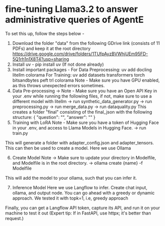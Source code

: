 # fine-tuning Llama3.2 to answer administrative queries of AgentE
To set this up, follow the steps below -

1. Download the folder "data" from the following GDrive link (consists of 11 PDFs) and keep it at the root directory
https://drive.google.com/drive/folders/1TUfpAyzBVWhjUEm95FD-5Q1rh1n1X8T4?usp=sharing
2. Install uv - pip install uv (If not done already)
3. Install important packages -
For Data Preprocessing: uv add docling litellm colorama
For Training: uv add datasets transformers torch bitsandbytes peft trl colorama
Note - Make sure you have GPU enabled, as this throws unexpected errors sometimes.
4. Data Pre-processing ->
Note - Make sure you have an Open API Key in your .env while running the following files, if not, make sure to use a different model with litellm
-> run synthetic_data_generator.py
-> run preprocessing.py
-> run merge_data.py
-> run dataquality.py
This creates a folder "final" consisting of the final_json with the following structure:
{
    "question": "",
    "answer": ""
}
5. Training with LoRA
Note - Make sure you have a token of Hugging Face in your .env, and access to Llama Models in Hugging Face.
-> run train.py

This will generate a folder with adapter_config.json and adapter_tensors.
This can then be used to create a model.
Here we use Ollama

6. Create Model
Note -> Make sure to update your directory in Modelfile, and Modelfile is in the root directory.
-> ollama create {name} -f Modelfile

This will add the model to your ollama, such that you can infer it.

7. Inference Model
Here we use Langflow to infer.
Create chat input, ollama, and output node.
You can go ahead with a greedy or dynamic approach. We tested it with topk=1, i.e, greedy approach

Finally, you can get a Langflow API token, capture its API, and run it on your machine to test it out 
(Expert tip: If in FastAPI, use httpx; it's better than request.)
